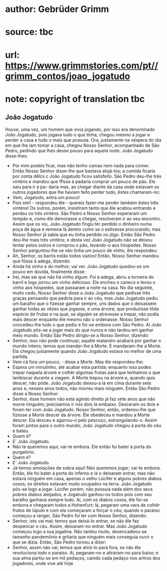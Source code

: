 # author: Gebrüder Grimm
# source: tbc
# url: https://www.grimmstories.com/pt//grimm_contos/joao_jogatudo
# note: copyright of translation tbc

## João Jogatudo 

Houve, uma vez, um homem que vivia jogando, por isso era denominado João
Jogatudo, pois jogava tudo o que tinha; chegou mesmo a jogar e perder a
casa e tudo o mais que possuia.
Ora, justamente na véspera do dia em que lhe iam tomar a casa, chegou
Nosso Senhor, acompanhado de São Pedro, pedindo que lhes desse pouso
para aquela noite. João Jogatudo disse-lhes:
- Por mim podeis ficar, mas não tenho camas nem nada para comer.
Então Nosso Senhor disse-lhe que bastava alojá-los; a comida ficaria por
conta dêlcs c João Jogatudo ficou satisfeito.
São Pedro deu-lhe trés vinténs e mandou que fflsse à padaria comprar um
pouco de pão. Ele saiu para ir á pa-
daria mas, ao chegar diante da casa onde estavam os outros jogadores que
lhe haviam feito perder tudo, êstes chamaram-no:
- Vem, Jogatudo, entra um pouco!
- Pois sim! - respondeu êle - quereis fazer-me perder também êstes três
vinténs!
Os outros, porém, insistiram tanto que êle acabou entrando e perdeu os
três vinténs. São Pedro e Nosso Senhor esperaram um tempão e, como êle
demorasse a chegar, resolveram ir ao seu encontro. Assim que os viu,
João Jogatudo fingiu ter perdido o dinheiro numa poça de água e remexia
lá dentro como se o estivesse procurando; mas Nosso Senhor já sabia que
eu tinha perdido no jôgo. Então São Pedro deu-lhe mais três vinténs; e
desta vez João Jogatudo não se deixou tentar pelos outros e comprou o
pão, levando-o aos hóspedes. Nosso Senhor perguntou-lhe se não tinha um
pouco de vinho, êle respondeu:
- Ah, Senhor, os barris estão todos vazios!
Então, Nosso Senhor mandou que fôsse à adega, dizendo:
- Ainda há vinho e do melhor; vai ver.
João Jogatudo quedou-se um pouco em dúvida, finalmente disse:
- Irei, mas sei que não há vinho algum.
Foi à adega, abriu a torneira do barril e logo jorrou um vinho
delicioso. Ele encheu o caneco e levou o vinho aos hóspedes, que
passaram a noite na casa. No dia seguinte, muito cedo, Nosso Senhor
disse a João Jogatudo que pedisse três graças pensando que pediría para
ir ao céu, mas João Jogatudo pediu um baralho que o fizesse ganhar
sempre, uns dados que o deixassem ganhar todas
as vêzes que jogasse, e uma árvore, que produzisse tôda espécie de
frutas e na qual, se alguém se atrevesse a trepar, não podia mais descer
enquanto êle mesmo não o ordenasse. Nosso Senhor concedeu-lhe tudo o que
pediu e foi-se embora com São Pedro.
Aí João Jogatudo pôs-se a jogar mais do que nunca e não tardou em ganhar
meio mundo. Então São Pedro dirigiu-se a Nosso Senhor, dizendo:
- Senhor, isso não pode continuar; aquêle malandro acabará por ganhar o
mundo inteiro; temos que mandar-lhe a Morte.
E mandaram-lhe a Morte. Ela chegou justamente quando João Jogatudo
estava no melhor de uma partida.
- Vem cá fora um pouco, - disse a Morte.
Mas êle respondeu-lhe:
- Espera um minutinho, até acabar esta partida; enquanto isso podes
trepar naquela árvore e colhêr algumas frutas para que tenhamos o que
lambiscar durante a viagem.
A Morte trepou na árvore e, quando quis descer, não pôde. João Jogatudo
deixou-a lá em cima durante sete anos e, nesses anos todos, não morreu
mais ninguém.
Então São Pedro disse a Nosso Senhor:
- Senhor, êsse homem não está agindo direito já faz sete anos que não
morre ninguém; precisamos ir nós dois lá embaixo.
Desceram os dois e foram ter com João Jogatudo. Nosso Senhor, então,
ordenou-lhe que fizesse a Morte descer da árvore. Êle obedeceu e mandou
a Morte descer. Ela desceu e agarrou-o pelo pescoço, estrangulando-o.
Assim foram juntos para o outro mundo; João Jogatudo chegou à porta do
céu e bateu.
- Quem é?
- E' João Jogatudo.
- Não te queremos aqui; vai-te embora.
Ele então foi bater à porta do purgatório.
- Quem é?
- E' João Jogatudo.
- Já temos amolações de sobra aqui! Não queremos jogar; vai-te embora.
Então, êle foi bater à porta do inferno e lá o deixaram entrar, mas não
estava ninguém em casa, apenas o velho Lúcifer e alguns pobres diabos
coxos; os direitos estavam muito ocupados na terra. João Jogatudo pôs-se
logo a jogar. Lúcifer porém, não possuia nada além dos seus pobres
diabos aleijados, e Jogatudo ganhou-os todos pois com seu baralho
ganhava sempre tudo.
Aí, com os diabos coxos, êle foi-se embora e chegaram todos a Hohenfurt;
lá, pegaram uma vara de colhêr frutos de lúpulo e com ela começaram a
forçar o céu; quando o paraíso começou a ranger, São Pedro foi ter com
Nosso Senhor, dizendo:
- Senhor, isto vai mal; temos que deixá-lo entrar, se não êle faz
despencar o céu.
Assim, deixaram-no entrar. Mas João Jogatudo começou logo a sua
jogatina. Não tardou muito, desencadeou-se tamanho pandemônio e gritaria
que ninguém mais conseguia ouvir o que se dizia. Então, São Pedro tornou
a dizer:
- Senhor, assim não vai; temos que atirá-lo para fora, se não êle
revoluciona todo o paraíso.
Aí, pegaram-no e atiraram-no para baixo; e sua alma partiu-se em mil
pedaços, caindo cada pedaço nos antros dos jogadores, onde vive até
hoje.
